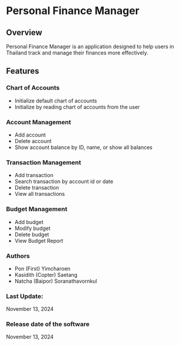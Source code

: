 # Personal Finance Manager

## Overview

Personal Finance Manager is an application designed to help users in Thailand track and manage their finances more effectively.

## Features

### Chart of Accounts

- Initialize default chart of accounts
- Initialize by reading chart of accounts from the user

### Account Management

- Add account
- Delete account
- Show account balance by ID, name, or show all balances

### Transaction Management

- Add transaction
- Search transaction by account id or date
- Delete transaction
- View all transactions

### Budget Management

- Add budget
- Modify budget
- Delete budget
- View Budget Report

### Authors

- Pon (First) Yimcharoen
- Kasidith (Copter) Saetang
- Natcha (Baipor) Soranathavornkul

### Last Update: 
November 13, 2024

### Release date of the software
November 13, 2024